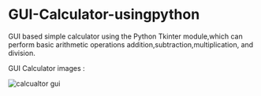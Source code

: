 # GUI-Calculator-usingpython
GUI based simple calculator using the Python Tkinter module,which can perform basic arithmetic operations addition,subtraction,multiplication, and division.


GUI Calculator images :


![calcualtor gui](https://user-images.githubusercontent.com/68479220/156696911-f6aee20b-79c3-4c7f-ad06-47eaa2f5c544.png)
